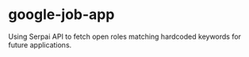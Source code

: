# google-job-app

Using Serpai API to fetch open roles matching hardcoded keywords for future applications.

